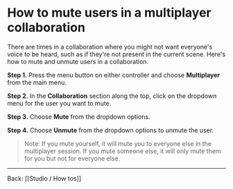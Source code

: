 # How to mute users in a multiplayer collaboration

There are times in a collaboration where you might not want everyone's voice to be heard, such as if they're not present in the current scene. Here's how to mute and unmute users in a collaboration.

**Step 1.** Press the menu button on either controller and choose **Multiplayer** from the main menu.

**Step 2.** In the **Collaboration** section along the top, click on the dropdown menu for the user you want to mute.

**Step 3.** Choose **Mute** from the dropdown options.

**Step 4.** Choose **Unmute** from the dropdown options to unmute the user.

> Note: If you mute yourself, it will mute you to everyone else in the multiplayer session. If you mute someone else, it will only mute them for you but not for everyone else.

---

Back: [[Studio / How tos]]

